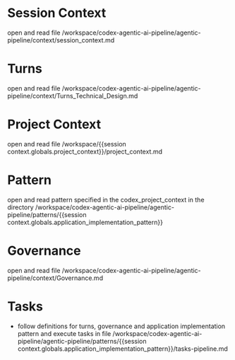 # Session Context

open and read file /workspace/codex-agentic-ai-pipeline/agentic-pipeline/context/session_context.md

# Turns

open and read file /workspace/codex-agentic-ai-pipeline/agentic-pipeline/context/Turns_Technical_Design.md

# Project Context

open and read file /workspace/{{session context.globals.project_context}}/project_context.md


# Pattern

open and read pattern specified in the codex_project_context in the directory /workspace/codex-agentic-ai-pipeline/agentic-pipeline/patterns/{{session context.globals.application_implementation_pattern}}

# Governance

open and read file /workspace/codex-agentic-ai-pipeline/agentic-pipeline/context/Governance.md

# Tasks

- follow definitions for turns, governance and application implementation pattern and execute tasks in file  /workspace/codex-agentic-ai-pipeline/agentic-pipeline/patterns/{{session context.globals.application_implementation_pattern}}/tasks-pipeline.md
